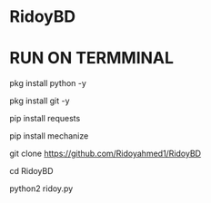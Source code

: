 # RidoyBD
# RUN ON TERMMINAL

pkg install python -y

pkg install git -y

pip install requests

pip install mechanize

git clone https://github.com/Ridoyahmed1/RidoyBD

cd RidoyBD

python2 ridoy.py
